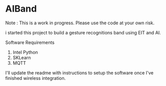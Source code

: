 # AIBand

Note : This is a work in progress. Please use the code at your own risk.


i started this project to build a gesture recognitions band using EIT and AI.

Software Requirements

1. Intel Python
2. SKLearn
3. MQTT

I'll update the readme with instructions to setup the software once I've finished wireless integration.
